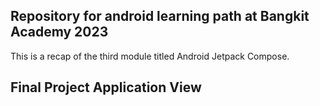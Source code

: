 ## Repository for android learning path at Bangkit Academy 2023

This is a recap of the third module titled Android Jetpack Compose.

## Final Project Application View
